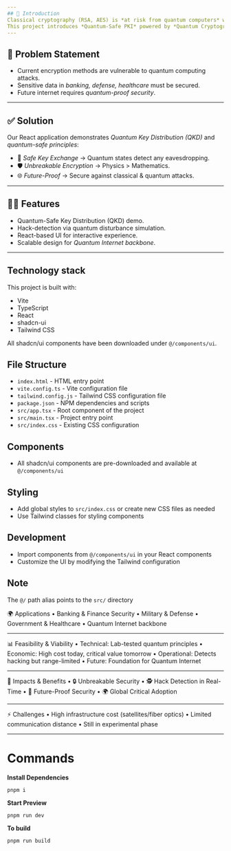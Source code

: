 ```yaml
---
## 📖 Introduction
Classical cryptography (RSA, AES) is *at risk from quantum computers* which can break them using algorithms like *Shor’s algorithm*.  
This project introduces *Quantum-Safe PKI* powered by *Quantum Cryptography* — ensuring future-proof, unbreakable security.
---
```

## 🚨 Problem Statement
- Current encryption methods are vulnerable to quantum computing attacks.  
- Sensitive data in *banking, defense, healthcare* must be secured.  
- Future internet requires *quantum-proof security*.
---
## ✅ Solution
Our React application demonstrates *Quantum Key Distribution (QKD)* and *quantum-safe principles*:
- 🔑 *Safe Key Exchange* → Quantum states detect any eavesdropping.  
- 🛡️ *Unbreakable Encryption* → Physics > Mathematics.  
- 🌐 *Future-Proof* → Secure against classical & quantum attacks.  
---
## 🧑‍💻 Features
- Quantum-Safe Key Distribution (QKD) demo.  
- Hack-detection via quantum disturbance simulation.  
- React-based UI for interactive experience.  
- Scalable design for *Quantum Internet backbone*.  
---
## Technology stack

This project is built with:

- Vite
- TypeScript
- React
- shadcn-ui
- Tailwind CSS

All shadcn/ui components have been downloaded under `@/components/ui`.

## File Structure

- `index.html` - HTML entry point
- `vite.config.ts` - Vite configuration file
- `tailwind.config.js` - Tailwind CSS configuration file
- `package.json` - NPM dependencies and scripts
- `src/app.tsx` - Root component of the project
- `src/main.tsx` - Project entry point
- `src/index.css` - Existing CSS configuration

## Components

- All shadcn/ui components are pre-downloaded and available at `@/components/ui`

## Styling

- Add global styles to `src/index.css` or create new CSS files as needed
- Use Tailwind classes for styling components

## Development

- Import components from `@/components/ui` in your React components
- Customize the UI by modifying the Tailwind configuration

## Note

The `@/` path alias points to the `src/` directory


🌍 Applications
•	Banking & Finance Security
•	Military & Defense
•	Government & Healthcare
•	Quantum Internet backbone
______________
📊 Feasibility & Viability
•	Technical: Lab-tested quantum principles
•	Economic: High cost today, critical value tomorrow
•	Operational: Detects hacking but range-limited
•	Future: Foundation for Quantum Internet
______________
🎯 Impacts & Benefits
•	🔒 Unbreakable Security
•	🕵️ Hack Detection in Real-Time
•	🔮 Future-Proof Security
•	🌍 Global Critical Adoption
______________
⚡ Challenges
•	High infrastructure cost (satellites/fiber optics)
•	Limited communication distance
•	Still in experimental phase
______________

# Commands

**Install Dependencies**

```shell
pnpm i
```

**Start Preview**

```shell
pnpm run dev
```

**To build**

```shell
pnpm run build
```
